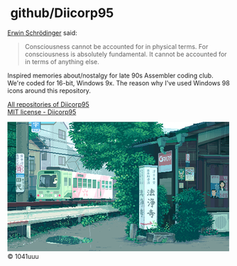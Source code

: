 # <img alt="" src="https://win98icons.alexmeub.com/icons/png/tip.png">&nbsp;github/Diicorp95
[Erwin Schrödinger](https://en.wikipedia.org/wiki/Erwin_Schr%C3%B6dinger) said:
>Consciousness cannot be accounted for in physical terms. For consciousness is absolutely fundamental. It cannot be accounted for in terms of anything else.

Inspired memories about/nostalgy for late 90s Assembler coding club. We're coded for 16-bit, Windows 9x. The reason why I've used Windows 98 icons around this repository.

[All repositories of Diicorp95](https://github.com/search?q=user%3ADiicorp95+&type=)<br>
[MIT license - Diicorp95](https://diicorp95.mit-license.org)

![1041uuu's art - rain at Japan, railways](https://raw.githubusercontent.com/Diicorp95/Diicorp95/master/digital.gif)<br>
:copyright: 1041uuu

<!-- "main" branch -->
